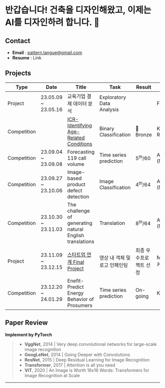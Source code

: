# 반갑습니다! 건축을 디자인해왔고, 이제는 AI를 디자인하려 합니다. 👋

<!--
**1ncarnati0n/1ncarnati0n** is a ✨ _special_ ✨ repository because its `README.md` (this file) appears on your GitHub profile.

Here are some ideas to get you started:

- 🔭 I’m currently working on ...
- 🌱 I’m currently learning ...
- 👯 I’m looking to collaborate on ...
- 🤔 I’m looking for help with ...
- 💬 Ask me about ...
- 📫 How to reach me: ...
- 😄 Pronouns: ...
- ⚡ Fun fact: ...
-->


## Contact
 - **Email** : pattern.langue@gmail.com
 - **Resume** : Link



## Projects
|Type|Date|Title|Task|Result|Host|
|-|-|-|-|-|-|
|  Project  |23.05.09 ~ 23.05.16|교육기업 결제 데이터 분석|Exploratory Data Analysis||FastCampus| 
|Competition|                   |[ICR-Identifying Age-Related Conditions](https://www.kaggle.com/wjeanvyun/competitions?tab=completed)|Binary Classification|🥉Bronze|Kaggle (InVitro Cell Research)|
|Competition|23.09.04 ~ 23.09.08|Forecasting 119 call volume|Time series prediction|$5^{th}/60$|AI CONNECT (Mind's&Company)|
|Competition|23.09.27 ~ 23.10.06|Image-based product defect detection|Image Classification|$4^{th}/64$|AI CONNECT (Mind's&Company)|
|Competition|23.10.30 ~ 23.11.03|The challenge of generating natural English translations|Translation|$8^{th}/64$|AI CONNECT (Mind's&Company)|
|  Project  |23.11.09 ~ 23.12.15|[스타트업 연계 Final Project](https://github.com/Inpainterz/inpainterz)|영상 내 객체 및 로고 인페인팅|최종 우수프로젝트 선정|Mind's&Company, 커넥트브릭|
|Competition|23.12.20 ~ 24.01.29|Enefit-Predict Energy Behavior of Prosumers|Time series prediction|On-going|Kaggle|

## Paper Review
**Implement by PyTorch**
>- **VggNet**, 2014 | Very deep convolutional networks for large-scale image recognition
>- **GoogLeNet**, 2014 | Going Deeper with Convolutions
>- **ResNet**, 2015 | Deep Residual Learning for Image Recognition
>- **Transformer**, 2017 | Attention is all you need
>- **ViT**, 2020 | An Image is Worth 16x16 Words: Transformers for Image Recognition at Scale

---
